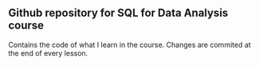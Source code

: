 ## Github repository for SQL for Data Analysis course

Contains the code of what I learn in the course. Changes are commited at the end of every lesson.
